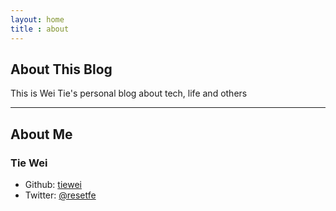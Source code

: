 ```yaml
---
layout: home
title : about
---
```


## About This Blog

This is Wei Tie's personal blog about tech, life and others

---

## About Me

### Tie Wei

* Github: [tiewei](https://github.com/tiewei)
* Twitter: [@resetfe](https://twitter.com/resetfe)
